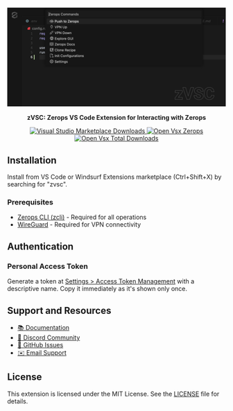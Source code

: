 <p align="center">
  <img src="resources/banner.png" alt="Zerops Logo">
</p>

<p align="center">
  <b>zVSC: Zerops VS Code Extension for Interacting with Zerops</b>
</p>

<p align="center">
  <a href="https://marketplace.visualstudio.com/items?itemName=Zerops.zvsc">
    <img src="https://img.shields.io/visual-studio-marketplace/d/Zerops.zvsc" alt="Visual Studio Marketplace Downloads">
  </a>

  <a href="https://open-vsx.org/extension/Zerops/zvsc">
    <img src="https://img.shields.io/open-vsx/v/Zerops/zvsc" alt="Open Vsx Zerops">
  </a>
  <a href="https://open-vsx.org/extension/Zerops/zvsc">
    <img src="https://img.shields.io/open-vsx/dt/Zerops/zvsc/latest" alt="Open Vsx Total Downloads">
  </a>
</p>

<!-- ## Features -->


## Installation

Install from VS Code or Windsurf Extensions marketplace (Ctrl+Shift+X) by searching for "zvsc".

### Prerequisites

- [Zerops CLI (zcli)](https://docs.zerops.io/references/zcli) - Required for all operations
- [WireGuard](https://www.wireguard.com/install/) - Required for VPN connectivity

## Authentication

### Personal Access Token
Generate a token at [Settings > Access Token Management](https://app.zerops.io/settings/access-token-management) with a descriptive name. Copy it immediately as it's shown only once.

## Support and Resources

- [📚 Documentation](https://docs.zerops.io)
- [💬 Discord Community](https://discord.gg/zeropsio)
- [🐞 GitHub Issues](https://github.com/zeropsio/zvsc/issues)
- [✉️ Email Support](mailto:support@zerops.io)

## License

This extension is licensed under the MIT License. See the [LICENSE](LICENSE) file for details.
